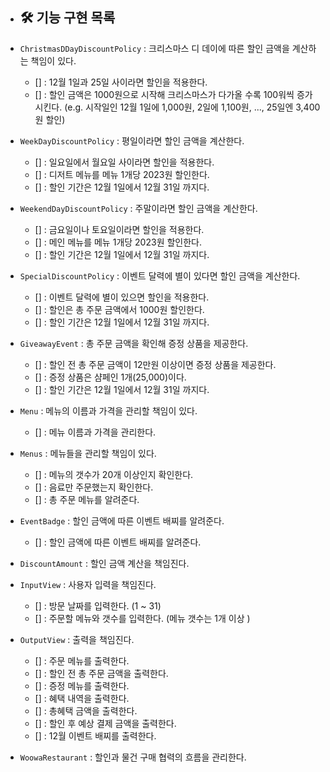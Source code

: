 * ## 🛠 기능 구현 목록

* `ChristmasDDayDiscountPolicy` : 크리스마스 디 데이에 따른 할인 금액을 계산하는 책임이 있다.
    * [] : 12월 1일과 25일 사이라면 할인을 적용한다.
    * [] : 할인 금액은 1000원으로 시작해 크리스마스가 다가올 수록 100워씩 증가시킨다.
           (e.g. 시작일인 12월 1일에 1,000원, 2일에 1,100원, ..., 25일엔 3,400원 할인)

* `WeekDayDiscountPolicy` : 평일이라면 할인 금액을 계산한다.
    * [] : 일요일에서 월요일 사이라면 할인을 적용한다.
    * [] : 디저트 메뉴를 메뉴 1개당 2023원 할인한다.
    * [] : 할인 기간은 12월 1일에서 12월 31일 까지다.

* `WeekendDayDiscountPolicy` : 주말이라면 할인 금액을 계산한다.
    * [] : 금요일이나 토요일이라면 할인을 적용한다.
    * [] : 메인 메뉴를 메뉴 1개당 2023원 할인한다.
    * [] : 할인 기간은 12월 1일에서 12월 31일 까지다.

* `SpecialDiscountPolicy` : 이벤트 달력에 별이 있다면 할인 금액을 계산한다.
    * [] : 이벤트 달력에 별이 있으면 할인을 적용한다.
    * [] : 할인은 총 주문 금액에서 1000원 할인한다.
    * [] : 할인 기간은 12월 1일에서 12월 31일 까지다.

* `GiveawayEvent` : 총 주문 금액을 확인해 증정 상품을 제공한다.
    * [] : 할인 전 총 주문 금액이 12만원 이상이면 증정 상품을 제공한다.
    * [] : 증정 상품은 샴페인 1개(25,000)이다.
    * [] : 할인 기간은 12월 1일에서 12월 31일 까지다.

* `Menu` : 메뉴의 이름과 가격을 관리할 책임이 있다.
    * [] : 메뉴 이름과 가격을 관리한다.

* `Menus` : 메뉴들을 관리할 책임이 있다.
    * [] : 메뉴의 갯수가 20개 이상인지 확인한다.
    * [] : 음료만 주문했는지 확인한다.
    * [] : 총 주문 메뉴를 알려준다.

* `EventBadge` : 할인 금액에 따른 이벤트 배찌를 알려준다.
    * [] : 할인 금액에 따른 이벤트 배찌를 알려준다.

* `DiscountAmount` : 할인 금액 계산을 책임진다.

* `InputView` : 사용자 입력을 책임진다.
  * [] : 방문 날짜를 입력한다. (1 ~ 31)
  * [] : 주문할 메뉴와 갯수를 입력한다. (메뉴 갯수는 1개 이상 )

* `OutputView` : 출력을 책임진다.
  * [] : 주문 메뉴를 출력한다.
  * [] : 할인 전 총 주문 금액을 출력한다.
  * [] : 증정 메뉴를 출력한다.
  * [] : 혜택 내역을 출력한다.
  * [] : 총혜택 금액을 출력한다.
  * [] : 할인 후 예상 결제 금액을 출력한다.
  * [] : 12월 이벤트 배찌를 출력한다.

* `WoowaRestaurant` : 할인과 물건 구매 협력의 흐름을 관리한다.